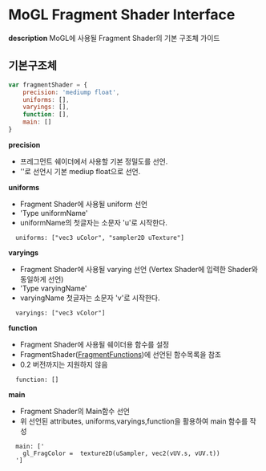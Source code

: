 # MoGL Fragment Shader Interface

**description**
MoGL에 사용될 Fragment Shader의 기본 구조체 가이드

## 기본구조체

```javascript
var fragmentShader = {
	precision: 'mediump float', 
	uniforms: [],
	varyings: [],
	function: [],
	main: []
}
```

**precision**
  - 프레그먼트 쉐이더에서 사용할 기본 정밀도를 선언.
  - ''로 선언시 기본 mediup float으로 선언.

**uniforms**
  - Fragment Shader에 사용될 uniform 선언
  - 'Type uniformName'
  - uniformName의 첫글자는 소문자 'u'로 시작한다.
```
  uniforms: ["vec3 uColor", "sampler2D uTexture"]
```

**varyings**
  - Fragment Shader에 사용될 varying 선언 (Vertex Shader에 입력한 Shader와 동일하게 선언)
  - 'Type varyingName'
  - varyingName 첫글자는 소문자 'v'로 시작한다.
```
  varyings: ["vec3 vColor"]
```

**function**
  - Fragment Shader에 사용될 쉐이더용 함수를 설정
  - FragmentShader([FragmentFunctions](FragmentFunctions.md))에 선언된 함수목록을 참조
  - 0.2 버전까지는 지원하지 않음
```
  function: []
```

**main**
  - Fragment Shader의 Main함수 선언
  - 위 선언된	attributes, uniforms,varyings,function을 활용하여 main 함수를 작성
```
  main: ['
    gl_FragColor =  texture2D(uSampler, vec2(vUV.s, vUV.t))
  ']
```
